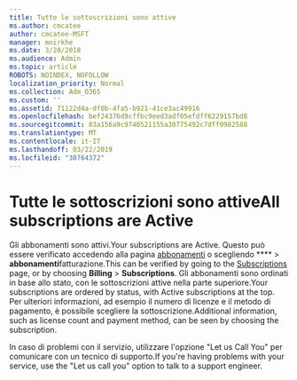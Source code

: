 ```yaml
---
title: Tutte le sottoscrizioni sono attive
ms.author: cmcatee
author: cmcatee-MSFT
manager: mnirkhe
ms.date: 3/20/2018
ms.audience: Admin
ms.topic: article
ROBOTS: NOINDEX, NOFOLLOW
localization_priority: Normal
ms.collection: Adm_O365
ms.custom: ''
ms.assetid: 71122d4a-df0b-4fa5-b921-41ce3ac49916
ms.openlocfilehash: bef24376d9cffbc9eed3adf05efdff6229157bd8
ms.sourcegitcommit: 03a156a9c9740521155a30775492c7dff0982588
ms.translationtype: MT
ms.contentlocale: it-IT
ms.lasthandoff: 03/22/2019
ms.locfileid: "30764372"
---
```

# <a name="all-subscriptions-are-active"></a><span data-ttu-id="eda82-102">Tutte le sottoscrizioni sono attive</span><span class="sxs-lookup"><span data-stu-id="eda82-102">All subscriptions are Active</span></span>

<span data-ttu-id="eda82-103">Gli abbonamenti sono attivi.</span><span class="sxs-lookup"><span data-stu-id="eda82-103">Your subscriptions are Active.</span></span> <span data-ttu-id="eda82-104">Questo può essere verificato accedendo alla pagina [abbonamenti](https://go.microsoft.com/fwlink/p/?linkid=842054) o scegliendo \*\*\*\* \> **abbonamenti**fatturazione.</span><span class="sxs-lookup"><span data-stu-id="eda82-104">This can be verified by going to the [Subscriptions](https://go.microsoft.com/fwlink/p/?linkid=842054) page, or by choosing **Billing** \> **Subscriptions**.</span></span> <span data-ttu-id="eda82-105">Gli abbonamenti sono ordinati in base allo stato, con le sottoscrizioni attive nella parte superiore.</span><span class="sxs-lookup"><span data-stu-id="eda82-105">Your subscriptions are ordered by status, with Active subscriptions at the top.</span></span> <span data-ttu-id="eda82-106">Per ulteriori informazioni, ad esempio il numero di licenze e il metodo di pagamento, è possibile scegliere la sottoscrizione.</span><span class="sxs-lookup"><span data-stu-id="eda82-106">Additional information, such as license count and payment method, can be seen by choosing the subscription.</span></span>
  
<span data-ttu-id="eda82-107">In caso di problemi con il servizio, utilizzare l'opzione "Let us Call You" per comunicare con un tecnico di supporto.</span><span class="sxs-lookup"><span data-stu-id="eda82-107">If you're having problems with your service, use the "Let us call you" option to talk to a support engineer.</span></span>
  

